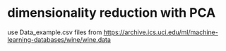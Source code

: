# dimensionality reduction with PCA
use Data_example.csv files from https://archive.ics.uci.edu/ml/machine-learning-databases/wine/wine.data
